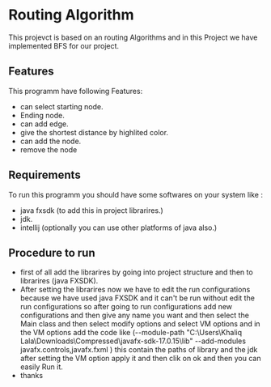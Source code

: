 # Routing Algorithm

This projevct is based on an routing Algorithms
and in this Project we have implemented BFS for our project.

## Features
This programm have following Features:
- can select starting node.
- Ending node.
- can add edge.
- give the shortest distance by highlited color.
- can add the node.
- remove the node


## Requirements
To run this programm you should have some softwares on your system like :
- java fxsdk (to add this in project librarires.)
- jdk.
- intellij (optionally you can use other platforms of java also.)


## Procedure to run
- first of all add the librarires by going into project structure and then to librarires (java FXSDK).
- After setting the librarires now we have to edit the run configurations because we have used java FXSDK and it can't be run without edit the run configurations so after going to run configurations add new configurations and then give any name you want and then select the Main class and then select modify options and select VM options and in the VM options add the code like (--module-path "C:\Users\Khaliq Lala\Downloads\Compressed\javafx-sdk-17.0.15\lib" --add-modules javafx.controls,javafx.fxml ) this contain the paths of library and the jdk after setting the VM option apply it and then clik on ok and then you can easily Run it.
- thanks

